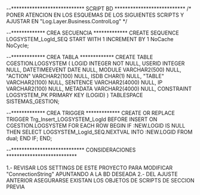 --**************************** SCRIPT BD ***************************
/*
PONER ATENCION EN LOS ESQUEMAS DE LOS SIGUIENTES 
SCRIPTS Y AJUSTAR EN "Log.Layer.Business.ControlLog"
*/

--************* CREA SECUENCIA *************
CREATE SEQUENCE LOGSYSTEM_LogId_SEQ START WITH 1 INCREMENT BY 1 NoCache NoCycle;

--************* CREA TABLA *************
CREATE TABLE CGESTION.LOGSYSTEM (
	LOGID INTEGER NOT NULL,
	USERID INTEGER NULL,
	DATETIMEEVENT DATE NULL,
	MODULE VARCHAR2(500) NULL,
	"ACTION" VARCHAR2(100) NULL,
	ISDB CHAR(1) NULL,
	"TABLE" VARCHAR2(100) NULL,
	SENTENCE VARCHAR2(4000) NULL,
	IP VARCHAR2(100) NULL,
	METADATA VARCHAR2(4000) NULL,
	CONSTRAINT LOGSYSTEM_PK PRIMARY KEY (LOGID)
)
TABLESPACE SISTEMAS_GESTION;

--************* CREA TRIGGER *************
CREATE OR REPLACE TRIGGER Trg_Insert_LOGSYSTEM_LogId
BEFORE INSERT ON CGESTION.LOGSYSTEM
FOR EACH ROW
BEGIN
  IF :NEW.LOGID IS NULL THEN
    SELECT LOGSYSTEM_LogId_SEQ.NEXTVAL INTO :NEW.LOGID FROM dual;
  END IF;
END;


--**************************** CONSIDERACIONES ***************************

1.- REVISAR LOS SETTINGS DE ESTE PROYECTO PARA MODIFICAR "ConnectionString" APUNTANDO A LA BD DESEADA
2.- DEL AJUSTE ANTERIOR ASEGURARSE EXISTAN LOS OBJETOS DE SCRIPTS DE SECCION PREVIA


